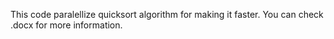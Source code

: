 This code paralellize quicksort algorithm for making it faster. You can check .docx for more information.

